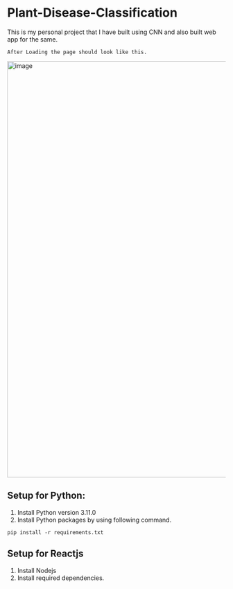 # Plant-Disease-Classification
This is my personal project that I have built using CNN and also built web app for the same.

`After Loading the page should look like this.`

<img width="960" alt="image" src="https://github.com/sohelkh1211/Plant-Disease-Classification/assets/125993375/aa92397f-c6f8-4055-8e13-9d325adce8ad">

<h2>Setup for Python:</h2>

1. Install Python version 3.11.0
2. Install Python packages by using following command.

```
pip install -r requirements.txt
```

<h2>Setup for Reactjs</h2>

1. Install Nodejs
2. Install required dependencies.
